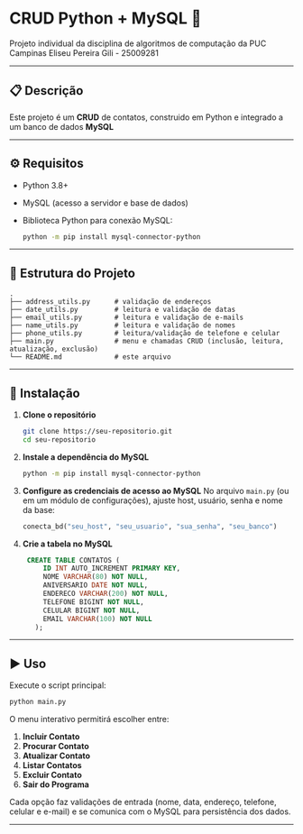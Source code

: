 <h1> CRUD Python + MySQL 🐬 </h1>

Projeto individual da disciplina de algoritmos de computação da PUC Campinas
Eliseu Pereira Gili - 25009281
<hr/>

## 📋 Descrição

Este projeto é um **CRUD** de contatos, construido em Python e integrado a um banco de dados **MySQL**

---

## ⚙️ Requisitos

* Python 3.8+
* MySQL (acesso a servidor e base de dados)
* Biblioteca Python para conexão MySQL:

  ```bash
  python -m pip install mysql-connector-python
  ```

---

## 📂 Estrutura do Projeto

```
.
├── address_utils.py      # validação de endereços
├── date_utils.py         # leitura e validação de datas
├── email_utils.py        # leitura e validação de e-mails
├── name_utils.py         # leitura e validação de nomes
├── phone_utils.py        # leitura/validação de telefone e celular
├── main.py               # menu e chamadas CRUD (inclusão, leitura, atualização, exclusão)
└── README.md             # este arquivo
```

---

## 🚀 Instalação

1. **Clone o repositório**

   ```bash
   git clone https://seu-repositorio.git
   cd seu-repositorio
   ```

2. **Instale a dependência do MySQL**

   ```bash
   python -m pip install mysql-connector-python
   ```

3. **Configure as credenciais de acesso ao MySQL**
   No arquivo `main.py` (ou em um módulo de configurações), ajuste host, usuário, senha e nome da base:

   ```python
   conecta_bd("seu_host", "seu_usuario", "sua_senha", "seu_banco")
   ```

4. **Crie a tabela no MySQL**

   ```sql
    CREATE TABLE CONTATOS (
    	ID INT AUTO_INCREMENT PRIMARY KEY,
    	NOME VARCHAR(80) NOT NULL,
    	ANIVERSARIO DATE NOT NULL,
    	ENDERECO VARCHAR(200) NOT NULL,
    	TELEFONE BIGINT NOT NULL,
    	CELULAR BIGINT NOT NULL,
    	EMAIL VARCHAR(100) NOT NULL
      );
   ```

---

## ▶️ Uso

Execute o script principal:

```bash
python main.py
```

O menu interativo permitirá escolher entre:

1. **Incluir Contato**
2. **Procurar Contato**
3. **Atualizar Contato**
4. **Listar Contatos**
5. **Excluir Contato**
6. **Sair do Programa**

Cada opção faz validações de entrada (nome, data, endereço, telefone, celular e e-mail) e se comunica com o MySQL para persistência dos dados.

---
